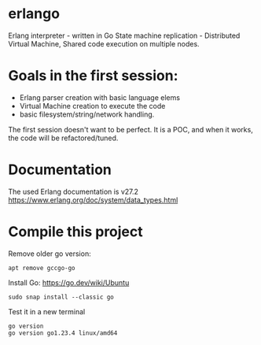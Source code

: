 # erlango

Erlang interpreter - written in Go
State machine replication - Distributed Virtual Machine,
Shared code execution on multiple nodes.


# Goals in the first session:
 - Erlang parser creation with basic language elems
 - Virtual Machine creation to execute the code
 - basic filesystem/string/network handling.

The first session doesn't want to be perfect.
It is a POC, and when it works, the code will be refactored/tuned.

# Documentation

The used Erlang documentation is v27.2
https://www.erlang.org/doc/system/data_types.html


# Compile this project

Remove older go version:
```
apt remove gccgo-go
```

Install Go: 
https://go.dev/wiki/Ubuntu
```
sudo snap install --classic go
```

Test it in a new terminal
```
go version
go version go1.23.4 linux/amd64
```

